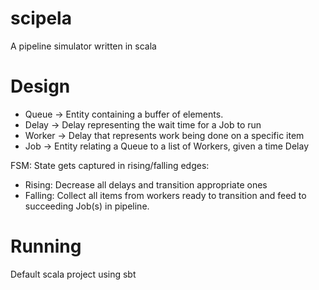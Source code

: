 scipela
=======

A pipeline simulator written in scala

Design
======
- Queue -> Entity containing a buffer of elements.
- Delay -> Delay representing the wait time for a Job to run
- Worker -> Delay that represents work being done on a specific item
- Job -> Entity relating a Queue to a list of Workers, given a time Delay

FSM: State gets captured in rising/falling edges:
- Rising: Decrease all delays and transition appropriate ones
- Falling: Collect all items from workers ready to transition and feed to succeeding Job(s) in pipeline.

Running
=======
Default scala project using sbt
